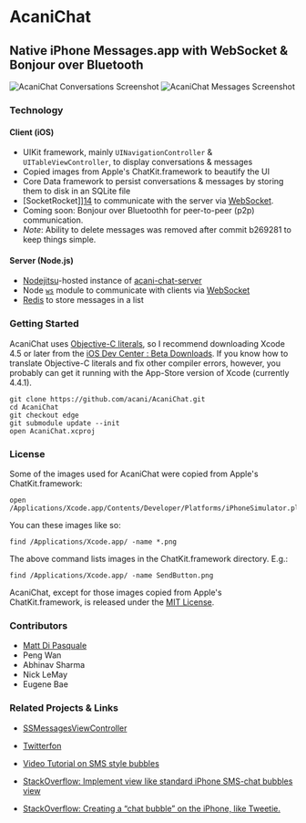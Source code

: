 # AcaniChat

## Native iPhone Messages.app with WebSocket & Bonjour over Bluetooth

![AcaniChat Conversations Screenshot][1] ![AcaniChat Messages Screenshot][11]


### Technology

#### Client (iOS)

* UIKit framework, mainly `UINavigationController` & `UITableViewController`, to display conversations & messages
* Copied images from Apple's ChatKit.framework to beautify the UI
* Core Data framework to persist conversations & messages by storing them to disk in an SQLite file
* [SocketRocket]][14] to communicate with the server via [WebSocket][15].
* Coming soon: Bonjour over Bluetoothh for peer-to-peer (p2p) communication.
* *Note*: Ability to delete messages was removed after commit b269281 to keep things simple.

#### Server (Node.js)

* [Nodejitsu][13]-hosted instance of [acani-chat-server][12]
* Node [`ws`][17] module to communicate with clients via [WebSocket][15]
* [Redis][16] to store messages in a list


### Getting Started

AcaniChat uses [Objective-C literals][8], so I recommend downloading Xcode 4.5 or later from the [iOS Dev Center : Beta Downloads][9]. If you know how to translate Objective-C literals and fix other compiler errors, however, you probably can get it running with the App-Store version of Xcode (currently 4.4.1).

    git clone https://github.com/acani/AcaniChat.git
    cd AcaniChat
    git checkout edge
    git submodule update --init
    open AcaniChat.xcproj


### License

Some of the images used for AcaniChat were copied from Apple's ChatKit.framework:

    open /Applications/Xcode.app/Contents/Developer/Platforms/iPhoneSimulator.platform/Developer/SDKs/iPhoneSimulator6.0.sdk/System/Library/PrivateFrameworks/ChatKit.framework

You can these images like so:

    find /Applications/Xcode.app/ -name *.png

The above command lists images in the ChatKit.framework directory. E.g.:

    find /Applications/Xcode.app/ -name SendButton.png

AcaniChat, except for those images copied from Apple's ChatKit.framework, is released under the [MIT License][10].


### Contributors

* [Matt Di Pasquale][7]
* Peng Wan
* Abhinav Sharma
* Nick LeMay
* Eugene Bae


### Related Projects & Links

* [SSMessagesViewController][6]
* [Twitterfon][2]
* [Video Tutorial on SMS style bubbles][3]
* [StackOverflow: Implement view like standard iPhone SMS-chat bubbles view][4]
* [StackOverflow: Creating a “chat bubble” on the iPhone, like Tweetie.][5]


  [1]: https://github.com/acani/AcaniChat/raw/master/Resources/ScreenshotConversations.png
  [2]: https://github.com/jpick/twitterfon
  [3]: http://vimeo.com/8718829
  [4]: http://stackoverflow.com/questions/663435/implement-view-like-standard-iphone-sms-chat-bubbles-view
  [5]: http://stackoverflow.com/questions/351602/creating-a-chat-bubble-on-the-iphone-like-tweetie
  [6]: https://github.com/samsoffes/ssmessagesviewcontroller
  [7]: http://www.mattdipasquale.com/
  [8]: http://clang.llvm.org/docs/ObjectiveCLiterals.html
  [9]: https://developer.apple.com/devcenter/ios/index.action#betadownloads
  [10]: http://www.opensource.org/licenses/MIT
  [11]: https://github.com/acani/AcaniChat/raw/master/Resources/ScreenshotMessages.png
  [12]: https://github.com/acani/acani-chat-server
  [13]: http://nodejitsu.com/
  [14]: https://github.com/square/SocketRocket
  [15]: http://en.wikipedia.org/wiki/WebSocket
  [16]: http://redis.io
  [17]: http://einaros.github.com/ws/
